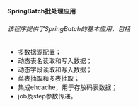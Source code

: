 **SpringBatch批处理应用**
###### 该程序提供了SpringBatch的基本应用，包括
+ 多数据源配置；
+ 动态表名读取和写入数据；
+ 动态字段读取和写入数据；
+ 单表抽取和多表抽取；
+ 集成ehcache，用于存放码表数据；
+ job及step参数传递。